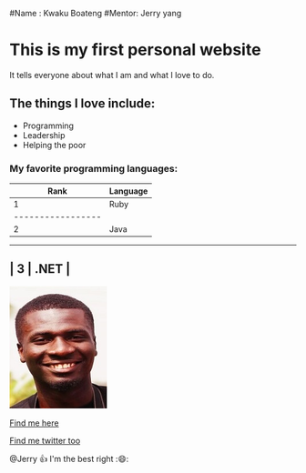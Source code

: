 #Name : Kwaku Boateng
#Mentor: Jerry yang

# This is my first personal website
It tells everyone about what I am and what I love to do.

## The things I love include:
* Programming
* Leadership
* Helping the poor


### My favorite programming languages:

| Rank | Language |
|------|----------|
| 1    |  Ruby    |
|-----------------|
| 2    |  Java	  |
-------------------
| 3	   |  .NET    |
------------------


![my photo](/images/profile_1.jpg)


[Find me here](http://kwakuboateng.github.co)

[Find me twitter too](http://kwakuboateng.github.co)



@Jerry :+1: I'm the best right ::smile::

